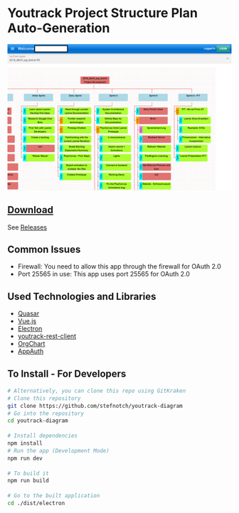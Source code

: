 # Youtrack Project Structure Plan Auto-Generation

![Screenshot](./Screenshot.png)

## [Download](https://github.com/stefnotch/youtrack-diagram/releases)

See [Releases](https://github.com/stefnotch/youtrack-diagram/releases)

## Common Issues

- Firewall: You need to allow this app through the firewall for OAuth 2.0
- Port 25565 in use: This app uses port 25565 for OAuth 2.0

## Used Technologies and Libraries

- [Quasar](https://quasar-framework.org/)
- [Vue.js](https://vuejs.org/)
- [Electron](https://electronjs.org/)
- [youtrack-rest-client](https://github.com/shanehofstetter/youtrack-rest-client)
- [OrgChart](https://github.com/dabeng/OrgChart.js)
- [AppAuth](https://github.com/openid/AppAuth-JS)

## To Install - For Developers

```bash
# Alternatively, you can clone this repo using GitKraken
# Clone this repository
git clone https://github.com/stefnotch/youtrack-diagram
# Go into the repository
cd youtrack-diagram

# Install dependencies
npm install
# Run the app (Development Mode)
npm run dev

# To build it
npm run build

# Go to the built application
cd ./dist/electron
```
